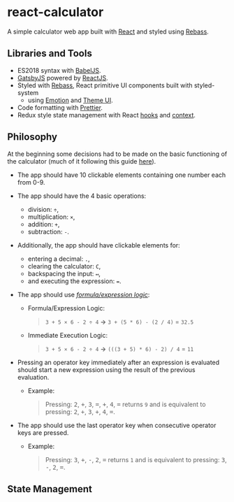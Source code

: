 <!-- markdownlint-disable MD033 -->

# react-calculator

A simple calculator web app built with [React](https://reactjs.org/) and styled using [Rebass](https://rebassjs.org/).

## Libraries and Tools

- ES2018 syntax with [BabelJS](https://babeljs.io/).
- [GatsbyJS](https://rebassjs.org/) powered by [ReactJS](https://reactjs.org/).
- Styled with [Rebass](https://rebassjs.org/), React primitive UI components built with styled-system
  - using [Emotion](https://emotion.sh/docs/introduction) and [Theme UI](https://theme-ui.com/).
- Code formatting with [Prettier](https://prettier.io/).
- Redux style state management with React [hooks](https://reactjs.org/docs/hooks-intro.html) and [context](https://reactjs.org/docs/context.html).

## Philosophy

At the beginning some decisions had to be made on the basic functioning of the
calculator (much of it following this guide [here](https://www.freecodecamp.org/learn/front-end-libraries/front-end-libraries-projects/build-a-javascript-calculator)).

- The app should have 10 clickable elements containing one number each from 0-9.

- The app should have the 4 basic operations:

  - division: `÷`,
  - multiplication: `×`,
  - addition: `+`,
  - subtraction: `-`.

- Additionally, the app should have clickable elements for:

  - entering a decimal: `.`,
  - clearing the calculator: `C`,
  - backspacing the input: `↤`,
  - and executing the expression: `=`.

- The app should use [_formula/expression logic_](https://en.wikipedia.org/wiki/Calculator_input_methods):

  - Formula/Expression Logic:
    > `3 + 5 × 6 - 2 ÷ 4` **&rarr;** `3 + (5 * 6) - (2 / 4)` = `32.5`
  - Immediate Execution Logic:
    > `3 + 5 × 6 - 2 ÷ 4` **&rarr;** `(((3 + 5) * 6) - 2) / 4` = `11`

- Pressing an operator key immediately after an expression is evaluated should start a new expression using the result of the previous evaluation.
  - Example:
    > Pressing: <kbd>2</kbd>, <kbd>+</kbd>, <kbd>3</kbd>, <kbd>=</kbd>, <kbd>+</kbd>, <kbd>4</kbd>, <kbd>=</kbd> returns `9` and is equivalent to pressing: <kbd>2</kbd>, <kbd>+</kbd>, <kbd>3</kbd>, <kbd>+</kbd>, <kbd>4</kbd>, <kbd>=</kbd>.

- The app should use the last operator key when consecutive operator keys are pressed.
  - Example:
    > Pressing: <kbd>3</kbd>, <kbd>+</kbd>, <kbd>-</kbd>, <kbd>2</kbd>, <kbd>=</kbd> returns `1` and is equivalent to pressing: <kbd>3</kbd>, <kbd>-</kbd>, <kbd>2</kbd>, <kbd>=</kbd>.

## State Management
